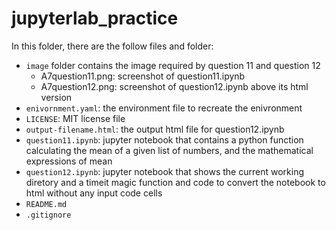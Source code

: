 # jupyterlab_practice

In this folder, there are the follow files and folder:
- `image` folder contains the image required by question 11 and question 12
    - A7question11.png: screenshot of question11.ipynb
    - A7question12.png: screenshot of question12.ipynb above its html version
- `enivornment.yaml`: the environment file to recreate the enivronment
- `LICENSE`: MIT license file
- `output-filename.html`: the output html file for question12.ipynb
- `question11.ipynb`: jupyter notebook that contains a python function calculating the mean of a given list of numbers, and the mathematical expressions of mean
-  `question12.ipynb`: jupyter notebook that shows the current working diretory and a timeit magic function and code to convert the notebook to html without any input code cells
- `README.md`
- `.gitignore`

